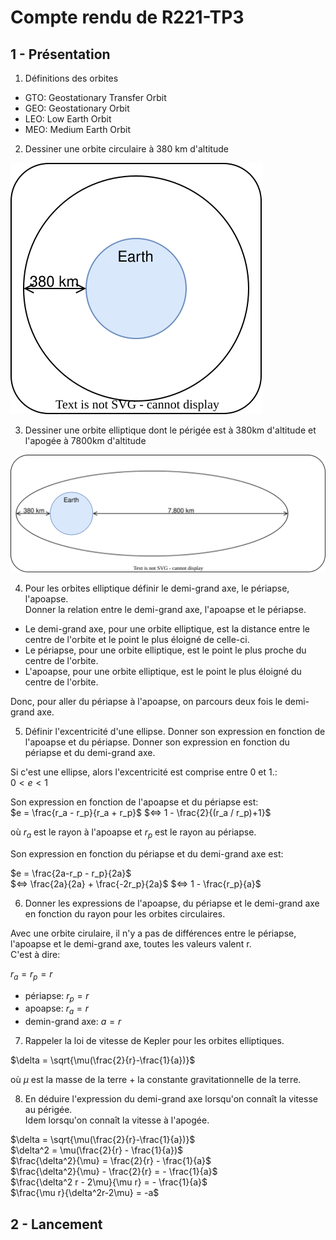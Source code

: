 # Compte rendu de R221-TP3

## 1 - Présentation

1. Définitions des orbites

- GTO: Geostationary Transfer Orbit
- GEO: Geostationary Orbit
- LEO: Low Earth Orbit
- MEO: Medium Earth Orbit

2. Dessiner une orbite circulaire à 380 km d'altitude

![orbite-circulaire-380km](./src/orb-circ-380.drawio.svg)

3. Dessiner une orbite elliptique dont le périgée est à 380km d'altitude et l'apogée à 7800km d'altitude

![orbite-elliptique-380km-7800km](./src/orb-ell-380-7800.drawio.svg)

4. Pour les orbites elliptique définir le demi-grand axe, le périapse, l'apoapse.  
  Donner la relation entre le demi-grand axe, l'apoapse et le périapse.

- Le demi-grand axe, pour une orbite elliptique, est la distance entre
  le centre de l'orbite et le point le plus éloigné de celle-ci.
- Le périapse, pour une orbite elliptique, est le point le plus proche du centre de l'orbite.
- L'apoapse, pour une orbite elliptique, est le point le plus éloigné du centre de l'orbite.

Donc, pour aller du périapse à l'apoapse, on parcours deux fois le demi-grand axe.

5. Définir l'excentricité d'une ellipse. Donner son expression en fonction de l'apoapse et du périapse.
  Donner son expression en fonction du périapse et du demi-grand axe.

Si c'est une ellipse, alors l'excentricité est comprise entre 0 et 1.:  
$0 < e < 1$

Son expression en fonction de l'apoapse et du périapse est:  
$e = \frac{r_a - r_p}{r_a + r_p}$
$<=> 1 - \frac{2}{(r_a / r_p)+1}$

où $r_a$ est le rayon à l'apoapse et $r_p$ est le rayon au périapse.

Son expression en fonction du périapse et du demi-grand axe est:

$e = \frac{2a-r_p - r_p}{2a}$  
$<=> \frac{2a}{2a} + \frac{-2r_p}{2a}$
$<=> 1 - \frac{r_p}{a}$

6. Donner les expressions de l'apoapse, du périapse et le demi-grand axe en fonction du rayon pour les orbites circulaires.

Avec une orbite cirulaire, il n'y a pas de différences entre le périapse, 
l'apoapse et le demi-grand axe, toutes les valeurs valent r.  
C'est à dire:  

$r_a = r_p = r$

- périapse: $r_p = r$
- apoapse: $r_a = r$
- demin-grand axe: $a = r$

7. Rappeler la loi de vitesse de Kepler pour les orbites elliptiques.

$\delta = \sqrt{\mu(\frac{2}{r}-\frac{1}{a})}$

où $\mu$ est la masse de la terre + la constante gravitationnelle de la terre.

8. En déduire l'expression du demi-grand axe lorsqu'on connaît la vitesse au périgée.  
  Idem lorsqu'on connaît la vitesse à l'apogée.

$\delta = \sqrt{\mu(\frac{2}{r}-\frac{1}{a})}$  
$\delta^2 = \mu(\frac{2}{r} - \frac{1}{a})$  
$\frac{\delta^2}{\mu} = \frac{2}{r} - \frac{1}{a}$  
$\frac{\delta^2}{\mu} - \frac{2}{r} = - \frac{1}{a}$  
$\frac{\delta^2 r - 2\mu}{\mu r} = - \frac{1}{a}$  
$\frac{\mu r}{\delta^2r-2\mu} = -a$

## 2 - Lancement


